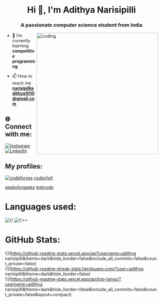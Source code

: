 <h1 align="center">Hi 👋, I'm Adithya Narisipilli</h1>
<h3 align="center">A passionate computer science student from India</h3>
<img align="right" alt="coding" width="400" src="https://camo.githubusercontent.com/5ddf73ad3a205111cf8c686f687fc216c2946a75005718c8da5b837ad9de78c9/68747470733a2f2f7468756d62732e6766796361742e636f6d2f4576696c4e657874446576696c666973682d736d616c6c2e676966">

- 🌱 I’m currently learning **competitive programming**

- 📫 How to reach me **narisipilliadithya1010@gmail.com**


## 🌐 Connect with me:
[![Instagram](https://img.shields.io/badge/Instagram-%23E4405F.svg?logo=Instagram&logoColor=white)](https://instagram.com/adithya_narisipilli) [![LinkedIn](https://img.shields.io/badge/LinkedIn-%230077B5.svg?logo=linkedin&logoColor=white)](https://www.linkedin.com/in/adithya-narisipilli-59a3b025a/) 
## My profiles:

[![codeforces](https://img.shields.io/badge/Codeforces-445f9d?logo=Codeforces&logoColor=white)](https://codeforces.com/profile/adithya_narisipilli) [codechef](https://www.codechef.com/users/adithya_nitc)

[geeksforgeeks](https://auth.geeksforgeeks.org/user/adithya_narisipilli) [leetcode](https://leetcode.com/adi428/)

# Languages used:
![C](https://img.shields.io/badge/c-%2300599C.svg?style=for-the-badge&logo=c&logoColor=white) ![C++](https://img.shields.io/badge/c++-%2300599C.svg?style=for-the-badge&logo=c%2B%2B&logoColor=white)
# GitHub Stats:
![](https://github-readme-stats.vercel.app/api?username=adithya narisipilli&theme=dark&hide_border=false&include_all_commits=false&count_private=false)<br/>
![](https://github-readme-streak-stats.herokuapp.com/?user=adithya narisipilli&theme=dark&hide_border=false)<br/>
![](https://github-readme-stats.vercel.app/api/top-langs/?username=adithya narisipilli&theme=dark&hide_border=false&include_all_commits=false&count_private=false&layout=compact)

